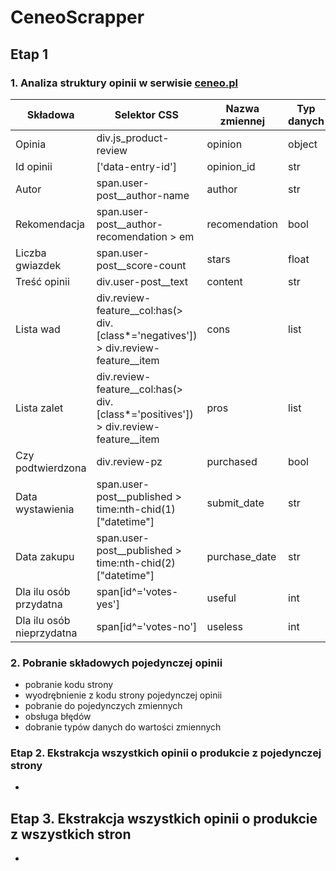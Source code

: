 # CeneoScrapper

## Etap 1
### 1. Analiza struktury opinii w serwisie [ceneo.pl](https://www.ceneo.pl)

|Składowa|Selektor CSS|Nazwa zmiennej|Typ danych|
|--------|------------|--------------|----------|
|Opinia|div.js_product-review|opinion|object|
|Id opinii|['data-entry-id']|opinion_id|str|
|Autor|span.user-post__author-name|author|str|
|Rekomendacja|span.user-post__author-recomendation > em|recomendation|bool|
|Liczba gwiazdek|span.user-post__score-count|stars|float|
|Treść opinii|div.user-post__text|content|str|
|Lista wad|div.review-feature__col:has(> div.[class*='negatives']) > div.review-feature__item|cons|list|
|Lista zalet|div.review-feature__col:has(> div.[class*='positives']) > div.review-feature__item|pros|list|
|Czy podtwierdzona|div.review-pz|purchased|bool|
|Data wystawienia|span.user-post__published > time:nth-chid(1)["datetime"]|submit_date|str|
|Data zakupu|span.user-post__published > time:nth-chid(2)["datetime"]|purchase_date|str|
|Dla ilu osób przydatna|span[id^='votes-yes']|useful|int|
|Dla ilu osób nieprzydatna|span[id^='votes-no']|useless|int|

### 2. Pobranie składowych pojedynczej opinii
- pobranie kodu strony
- wyodrębnienie z kodu strony pojedynczej opinii
- pobranie do pojedynczych zmiennych
- obsługa błędów
- dobranie typów danych do wartości zmiennych

### Etap 2. Ekstrakcja wszystkich opinii  o produkcie z pojedynczej strony
-
## Etap 3. Ekstrakcja wszystkich opinii  o produkcie z wszystkich stron
-